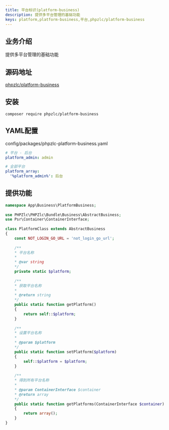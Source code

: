 ```yaml
---
title: 平台标识(platform-business)
description: 提供多平台管理的基础功能
keys: platform,platform-business,平台,phpzlc/platform-business
---
```

## 业务介绍

提供多平台管理的基础功能

## 源码地址

[phpzlc/platform-business](https://github.com/phpzlc/platform-business) 

## 安装

```shell
composer require phpzlc/platform-business
```

## YAML配置

config/packages/phpzlc-platform-business.yaml

```yaml
# 平台 - 后台
platform_admin: admin

# 全部平台
platform_array:
  '%platform_admin%': 后台
```

## 提供功能

```php
namespace App\Business\PlatformBusiness;
   
use PHPZlc\PHPZlc\Bundle\Business\AbstractBusiness;
use Psr\Container\ContainerInterface;
   
class PlatformClass extends AbstractBusiness
{
    const NOT_LOGIN_GO_URL = 'not_login_go_url';
       
    /**
    * 平台名称
    * 
    * @var string
    */
    private static $platform;
   
    /**
    * 获取平台名称
    * 
    * @return string
    */
    public static function getPlatform()
    {
        return self::$platform;
    }
   
    /**
    * 设置平台名称
    * 
    * @param $platform
    */
    public static function setPlatform($platform)
    {
        self::$platform = $platform;
    }
   
    /**
    * 得到所有平台名称
    *
    * @param ContainerInterface $container
    * @return array
    */
    public static function getPlatforms(ContainerInterface $container)
    {
        return array();
    }
} 
   ```

